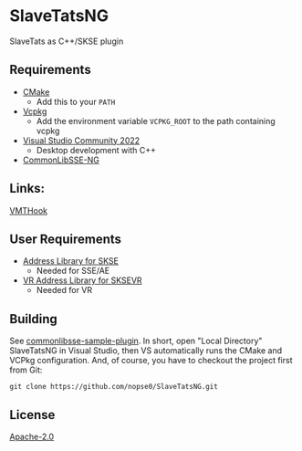 # SlaveTatsNG

SlaveTats as C++/SKSE plugin  

## Requirements
* [CMake](https://cmake.org/)
	* Add this to your `PATH`
* [Vcpkg](https://github.com/microsoft/vcpkg)
	* Add the environment variable `VCPKG_ROOT` to the path containing vcpkg
* [Visual Studio Community 2022](https://visualstudio.microsoft.com/)
	* Desktop development with C++
* [CommonLibSSE-NG](https://github.com/CharmedBaryon/CommonLibSSE-NG)

## Links:
[VMTHook](https://github.com/gfreivasc/VMTHook)


## User Requirements
* [Address Library for SKSE](https://www.nexusmods.com/skyrimspecialedition/mods/32444)
	* Needed for SSE/AE
* [VR Address Library for SKSEVR](https://www.nexusmods.com/skyrimspecialedition/mods/58101)
	* Needed for VR


## Building
See [commonlibsse-sample-plugin](https://gitlab.com/colorglass/commonlibsse-sample-plugin).
In short, open "Local Directory" SlaveTatsNG in Visual Studio, then VS automatically runs the CMake and VCPkg configuration. 
And, of course, you have to checkout the project first from Git:
```
git clone https://github.com/nopse0/SlaveTatsNG.git
```

## License
[Apache-2.0](LICENSE)
